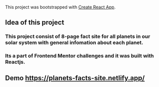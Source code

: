 
This project was bootstrapped with [Create React App](https://github.com/facebook/create-react-app).

## Idea of this project

### This project consist of 8-page fact site for all planets in our solar system with general infomation about each planet.
### Its a part of Frontend Mentor challenges and it was built with Reactjs.

## Demo https://planets-facts-site.netlify.app/
